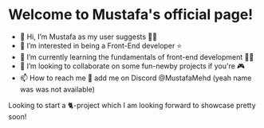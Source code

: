 # Welcome to Mustafa's official page!

- 👋 Hi, I’m Mustafa as my user suggests :raising_hand_man:
- 👀 I’m interested in being a Front-End developer :star:	
- 🌱 I’m currently learning the fundamentals of front-end development :man_student:	
- 💞️ I’m looking to collaborate on some fun-newby projects if you're :video_game:	
- 📫 How to reach me :e-mail: add me on Discord @MustafaMehd (yeah name was was not available)

Looking to start a :cat2:-project which I am looking forward to showcase pretty soon!
